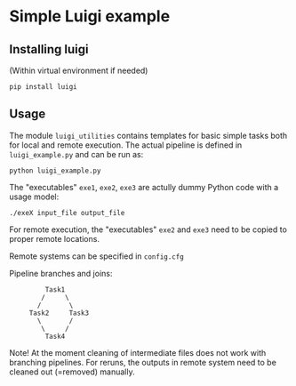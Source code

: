 # Simple Luigi example

## Installing luigi

(Within virtual environment if needed)
```
pip install luigi
```

## Usage

The module `luigi_utilities` contains templates for basic simple tasks
both for local and remote execution. The actual pipeline is defined in
`luigi_example.py` and can be run as:
```
python luigi_example.py
```
The "executables" `exe1`, `exe2`, `exe3` are actully dummy Python code
with a usage model:
```
./exeX input_file output_file
```

For remote execution, the
"executables" `exe2` and `exe3` need to be copied to proper remote
locations.

Remote systems can be specified in `config.cfg`

Pipeline branches and joins:
```
         Task1
        /     \
       /       \
     Task2     Task3
       \       /
        \     /
         Task4
```

Note! At the moment cleaning of intermediate files does not work with
branching pipelines. For reruns, the outputs in remote system need to
be cleaned out (=removed) manually.


